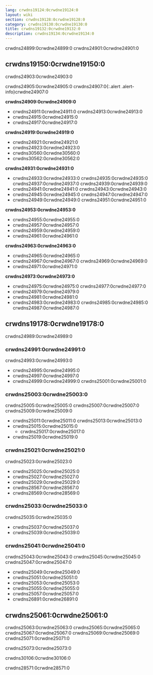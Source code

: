 ```yaml
---
lang: crwdns19124:0crwdne19124:0
layout: wiki
section: crwdns19128:0crwdne19128:0
category: crwdns19130:0crwdne19130:0
title: crwdns19132:0crwdne19132:0
description: crwdns19134:0crwdne19134:0
---
```


crwdns24899:0crwdne24899:0 crwdns24901:0crwdne24901:0

## crwdns19150:0crwdne19150:0
crwdns24903:0crwdne24903:0

crwdns24905:0crwdne24905:0
crwdns24907:0{:.alert .alert-info}crwdne24907:0

**crwdns24909:0crwdne24909:0**
- crwdns24911:0crwdne24911:0 crwdns24913:0crwdne24913:0
- crwdns24915:0crwdne24915:0
- crwdns24917:0crwdne24917:0

**crwdns24919:0crwdne24919:0**
- crwdns24921:0crwdne24921:0
- crwdns24923:0crwdne24923:0
- crwdns30560:0crwdne30560:0
- crwdns30562:0crwdne30562:0

**crwdns24931:0crwdne24931:0**
- crwdns24933:0crwdne24933:0 crwdns24935:0crwdne24935:0 crwdns24937:0crwdne24937:0 crwdns24939:0crwdne24939:0
- crwdns24941:0crwdne24941:0 crwdns24943:0crwdne24943:0
- crwdns24945:0crwdne24945:0 crwdns24947:0crwdne24947:0
- crwdns24949:0crwdne24949:0 crwdns24951:0crwdne24951:0

**crwdns24953:0crwdne24953:0**
- crwdns24955:0crwdne24955:0
- crwdns24957:0crwdne24957:0
- crwdns24959:0crwdne24959:0
- crwdns24961:0crwdne24961:0

**crwdns24963:0crwdne24963:0**
- crwdns24965:0crwdne24965:0
- crwdns24967:0crwdne24967:0 crwdns24969:0crwdne24969:0
- crwdns24971:0crwdne24971:0

**crwdns24973:0crwdne24973:0**
- crwdns24975:0crwdne24975:0 crwdns24977:0crwdne24977:0
- crwdns24979:0crwdne24979:0
- crwdns24981:0crwdne24981:0
- crwdns24983:0crwdne24983:0 crwdns24985:0crwdne24985:0 crwdns24987:0crwdne24987:0

## crwdns19178:0crwdne19178:0
crwdns24989:0crwdne24989:0

### crwdns24991:0crwdne24991:0
crwdns24993:0crwdne24993:0

- crwdns24995:0crwdne24995:0
- crwdns24997:0crwdne24997:0
- crwdns24999:0crwdne24999:0 crwdns25001:0crwdne25001:0

### crwdns25003:0crwdne25003:0
crwdns25005:0crwdne25005:0 crwdns25007:0crwdne25007:0 crwdns25009:0crwdne25009:0

- crwdns25011:0crwdne25011:0 crwdns25013:0crwdne25013:0
- crwdns25015:0crwdne25015:0
   - crwdns25017:0crwdne25017:0
- crwdns25019:0crwdne25019:0

### crwdns25021:0crwdne25021:0
crwdns25023:0crwdne25023:0

- crwdns25025:0crwdne25025:0
- crwdns25027:0crwdne25027:0
- crwdns25029:0crwdne25029:0
- crwdns28567:0crwdne28567:0
- crwdns28569:0crwdne28569:0

### crwdns25033:0crwdne25033:0
crwdns25035:0crwdne25035:0

- crwdns25037:0crwdne25037:0
- crwdns25039:0crwdne25039:0

### crwdns25041:0crwdne25041:0
crwdns25043:0crwdne25043:0 crwdns25045:0crwdne25045:0 crwdns25047:0crwdne25047:0

- crwdns25049:0crwdne25049:0
- crwdns25051:0crwdne25051:0
- crwdns25053:0crwdne25053:0
- crwdns25055:0crwdne25055:0
- crwdns25057:0crwdne25057:0
- crwdns26891:0crwdne26891:0

## crwdns25061:0crwdne25061:0
crwdns25063:0crwdne25063:0 crwdns25065:0crwdne25065:0 crwdns25067:0crwdne25067:0 crwdns25069:0crwdne25069:0 crwdns25071:0crwdne25071:0

crwdns25073:0crwdne25073:0

crwdns30106:0crwdne30106:0

crwdns28571:0crwdne28571:0

<!-- Discord channel links -->
